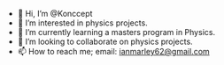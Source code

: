 - 👋 Hi, I’m @Konccept
- 👀 I’m interested in physics projects.
- 🌱 I’m currently learning a masters program in Physics.
- 💞️ I’m looking to collaborate on physics projects.
- 📫 How to reach me; email: ianmarley62@gmail.com

<!---
Konccept/Konccept is a ✨ special ✨ repository because its `README.md` (this file) appears on your GitHub profile.
You can click the Preview link to take a look at your changes.
--->
